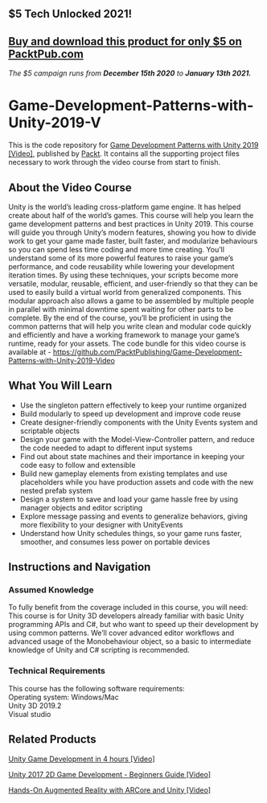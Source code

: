 ## $5 Tech Unlocked 2021!
[Buy and download this product for only $5 on PacktPub.com](https://www.packtpub.com/)
-----
*The $5 campaign         runs from __December 15th 2020__ to __January 13th 2021.__*

# Game-Development-Patterns-with-Unity-2019-V
This is the code repository for [Game Development Patterns with Unity 2019 [Video]](https://www.packtpub.com/in/game-development/game-development-patterns-with-unity-2019-video), published by [Packt](https://www.packtpub.com/?utm_source=github). It contains all the supporting project files necessary to work through the video course from start to finish.
## About the Video Course
Unity is the world’s leading cross-platform game engine. It has helped create about half of the world’s games. This course will help you learn the game development patterns and best practices in Unity 2019. This course will guide you through Unity’s modern features, showing you how to divide work to get your game made faster, built faster, and modularize behaviours so you can spend less time coding and more time creating. You’ll understand some of its more powerful features to raise your game’s performance, and code reusability while lowering your development iteration times. By using these techniques, your scripts become more versatile, modular, reusable, efficient, and user-friendly so that they can be used to easily build a virtual world from generalized components. This modular approach also allows a game to be assembled by multiple people in parallel with minimal downtime spent waiting for other parts to be complete. By the end of the course, you’ll be proficient in using the common patterns that will help you write clean and modular code quickly and efficiently and have a working framework to manage your game’s runtime, ready for your assets.
The code bundle for this video course is available at - https://github.com/PacktPublishing/Game-Development-Patterns-with-Unity-2019-Video

<H2>What You Will Learn</H2>
<DIV class=book-info-will-learn-text>
<UL>
<LI> Use the singleton pattern effectively to keep your runtime organized
<LI> Build modularly to speed up development and improve code reuse
<LI> Create designer-friendly components with the Unity Events system and scriptable objects
<LI> Design your game with the Model-View-Controller pattern, and reduce the code needed to adapt to different input systems
<LI> Find out about state machines and their importance in keeping your code easy to follow and extensible
<LI> Build new gameplay elements from existing templates and use placeholders while you have production assets and code with the new nested prefab system
<LI> Design a system to save and load your game hassle free by using manager objects and editor scripting
<LI> Explore message passing and events to generalize behaviors, giving more flexibility to your designer with UnityEvents
<LI> Understand how Unity schedules things, so your game runs faster, smoother, and consumes less power on portable devices</UL></DIV>

## Instructions and Navigation
### Assumed Knowledge
To fully benefit from the coverage included in this course, you will need:<br/>
This course is for Unity 3D developers already familiar with basic Unity programming APIs and C#, but who want to speed up their development by using common patterns. We’ll cover advanced editor workflows and advanced usage of the Monobehaviour object, so a basic to intermediate knowledge of Unity and C# scripting is recommended.
### Technical Requirements
This course has the following software requirements:<br/>
Operating system: Windows/Mac <br/>
Unity 3D 2019.2 <br/>
Visual studio <br/>


## Related Products
 [Unity Game Development in 4 hours [Video]](https://www.packtpub.com/in/game-development/unity-game-development-4-hours-video)
 
 [Unity 2017 2D Game Development - Beginners Guide [Video]](https://www.packtpub.com/in/game-development/unity-2017-2d-game-development-beginners-guide-video)

 [Hands-On Augmented Reality with ARCore and Unity [Video]](https://www.packtpub.com/in/application-development/hands-augmented-reality-arcore-and-unity-video)

